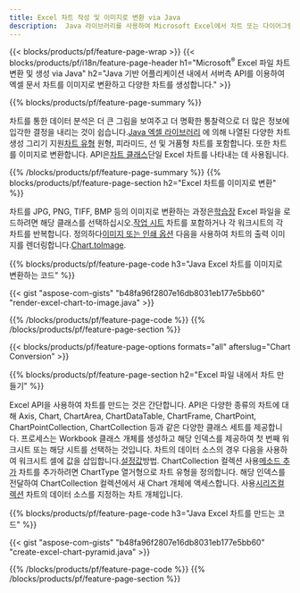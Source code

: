 ```yaml
---
title: Excel 차트 작성 및 이미지로 변환 via Java
description:  Java 라이브러리를 사용하여 Microsoft Excel에서 차트 또는 다이어그램을 그리고 변환하는 Java 소스 코드.
---
```

{{< blocks/products/pf/feature-page-wrap >}}
{{< blocks/products/pf/i18n/feature-page-header h1="Microsoft<sup>&reg;</sup> Excel 파일 차트 변환 및 생성 via Java" h2="Java 기반 어플리케이션 내에서 서버측 API를 이용하여 엑셀 문서 차트를 이미지로 변환하고 다양한 차트를 생성합니다." >}}


{{% blocks/products/pf/feature-page-summary %}}

 차트를 통한 데이터 분석은 더 큰 그림을 보여주고 더 명확한 통찰력으로 더 많은 정보에 입각한 결정을 내리는 것이 쉽습니다.[Java 엑셀 라이브러리](/cells/ko/java/) 에 의해 나열된 다양한 차트 생성 그리기 지원[차트 유형](https://reference.aspose.com/cells/java/com.aspose.cells/ChartType) 원형, 피라미드, 선 및 거품형 차트를 포함합니다. 또한 차트를 이미지로 변환합니다. API은[차트 클래스](https://reference.aspose.com/cells/java/com.aspose.cells/Chart)단일 Excel 차트를 나타내는 데 사용됩니다.

{{% /blocks/products/pf/feature-page-summary %}}
{{% blocks/products/pf/feature-page-section h2="Excel 차트를 이미지로 변환" %}}

 차트를 JPG, PNG, TIFF, BMP 등의 이미지로 변환하는 과정은[학습장](https://reference.aspose.com/java/cells/com.aspose.cells/workbook) Excel 파일을 로드하려면 해당 클래스를 선택하십시오.[작업 시트](https://reference.aspose.com/cells/java/com.aspose.cells/worksheet) 차트를 포함하거나 각 워크시트의 각 차트를 반복합니다. 정의하다[이미지 또는 인쇄 옵션](https://reference.aspose.com/cells/java/com.aspose.cells/ImageOrPrintOptions) 다음을 사용하여 차트의 출력 이미지를 렌더링합니다.[Chart.toImage](https://reference.aspose.com/cells/java/com.aspose.cells/chart#toImage(java.io.OutputStream,%20com.aspose.cells.ImageOrPrintOptions)).


{{% blocks/products/pf/feature-page-code h3="Java Excel 차트를 이미지로 변환하는 코드" %}}

{{< gist "aspose-com-gists" "b48fa96f2807e16db8031eb177e5bb60" "render-excel-chart-to-image.java" >}}

{{% /blocks/products/pf/feature-page-code %}}
{{% /blocks/products/pf/feature-page-section %}}

{{< blocks/products/pf/feature-page-options formats="all" afterslug="Chart Conversion" >}}


{{% blocks/products/pf/feature-page-section h2="Excel 파일 내에서 차트 만들기" %}}

 Excel API을 사용하여 차트를 만드는 것은 간단합니다. API은 다양한 종류의 차트에 대해 Axis, Chart, ChartArea, ChartDataTable, ChartFrame, ChartPoint, ChartPointCollection, ChartCollection 등과 같은 다양한 클래스 세트를 제공합니다. 프로세스는 Workbook 클래스 개체를 생성하고 해당 인덱스를 제공하여 첫 번째 워크시트 또는 해당 시트를 선택하는 것입니다. 차트의 데이터 소스의 경우 다음을 사용하여 워크시트 셀에 값을 삽입합니다.[설정값](https://reference.aspose.com/cells/java/com.aspose.cells/cell#Value)방법. ChartCollection 컬렉션 사용[메소드 추가](https://reference.aspose.com/cells/java/com.aspose.cells/chartcollection#add(int,%20int,%20int,%20int,%20int) ) 차트를 추가하려면 ChartType 열거형으로 차트 유형을 정의합니다. 해당 인덱스를 전달하여 ChartCollection 컬렉션에서 새 Chart 개체에 액세스합니다. 사용[시리즈컬렉션](https://reference.aspose.com/cells/java/com.aspose.cells/SeriesCollection) 차트의 데이터 소스를 지정하는 차트 개체입니다.

{{% blocks/products/pf/feature-page-code h3="Java Excel 차트를 만드는 코드" %}}

{{< gist "aspose-com-gists" "b48fa96f2807e16db8031eb177e5bb60" "create-excel-chart-pyramid.java" >}}

{{% /blocks/products/pf/feature-page-code %}}
{{% /blocks/products/pf/feature-page-section %}}
